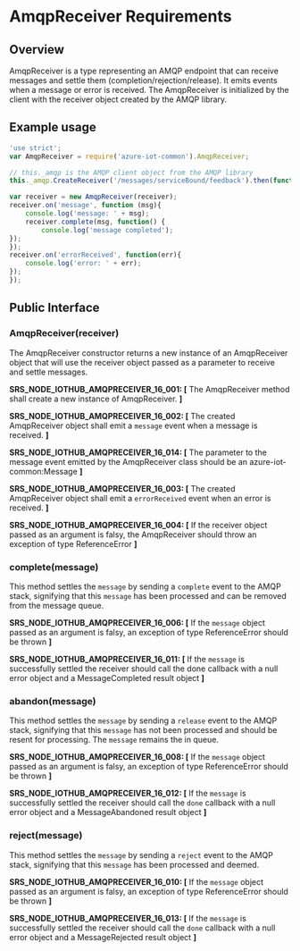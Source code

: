 # AmqpReceiver Requirements

## Overview
AmqpReceiver is a type representing an AMQP endpoint that can receive messages and settle them (completion/rejection/release). It emits events when a message or error is received.
The AmqpReceiver is initialized by the client with the receiver object created by the AMQP library.

## Example usage

```js
'use strict';
var AmqpReceiver = require('azure-iot-common').AmqpReceiver;

// this._amqp is the AMQP client object from the AMQP library
this._amqp.CreateReceiver('/messages/serviceBound/feedback').then(function(receiver){

var receiver = new AmqpReceiver(receiver);
receiver.on('message', function (msg){
	console.log('message: ' + msg);
	receiver.complete(msg, function() {
		console.log('message completed');
});
});
receiver.on('errorReceived', function(err){
	console.log('error: ' + err);
});
});
```

## Public Interface

### AmqpReceiver(receiver)
The AmqpReceiver constructor returns a new instance of an AmqpReceiver object that will use the receiver object passed as a parameter to receive and settle messages.

**SRS_NODE_IOTHUB_AMQPRECEIVER_16_001: [** The AmqpReceiver method shall create a new instance of AmqpReceiver. **]**

**SRS_NODE_IOTHUB_AMQPRECEIVER_16_002: [** The created AmqpReceiver object shall emit a `message` event when a message is received. **]**

**SRS_NODE_IOTHUB_AMQPRECEIVER_16_014: [** The parameter to the message event emitted by the AmqpReceiver class should be an azure-iot-common:Message **]**

**SRS_NODE_IOTHUB_AMQPRECEIVER_16_003: [** The created AmqpReceiver object shall emit a `errorReceived` event when an error is received. **]**

**SRS_NODE_IOTHUB_AMQPRECEIVER_16_004: [** If the receiver object passed as an argument is falsy, the AmqpReceiver should throw an exception of type ReferenceError **]**

### complete(message)
This method settles the `message` by sending a `complete` event to the AMQP stack, signifying that this `message` has been processed and can be removed from the message queue.

**SRS_NODE_IOTHUB_AMQPRECEIVER_16_006: [** If the `message` object passed as an argument is falsy, an exception of type ReferenceError should be thrown **]**

**SRS_NODE_IOTHUB_AMQPRECEIVER_16_011: [** If the `message` is successfully settled the receiver should call the done callback with a null error object and a MessageCompleted result object **]**

### abandon(message)
This method settles the `message` by sending a `release` event to the AMQP stack, signifying that this `message` has not been processed and should be resent for processing. The `message` remains the in queue.

**SRS_NODE_IOTHUB_AMQPRECEIVER_16_008: [** If the `message` object passed as an argument is falsy, an exception of type ReferenceError should be thrown **]**

**SRS_NODE_IOTHUB_AMQPRECEIVER_16_012: [** If the `message` is successfully settled the receiver should call the `done` callback with a null error object and a MessageAbandoned result object **]**

### reject(message)
This method settles the `message` by sending a `reject` event to the AMQP stack, signifying that this `message` has been processed and deemed.

**SRS_NODE_IOTHUB_AMQPRECEIVER_16_010: [** If the `message` object passed as an argument is falsy, an exception of type ReferenceError should be thrown **]**

**SRS_NODE_IOTHUB_AMQPRECEIVER_16_013: [** If the `message` is successfully settled the receiver should call the `done` callback with a null error object and a MessageRejected result object **]**


